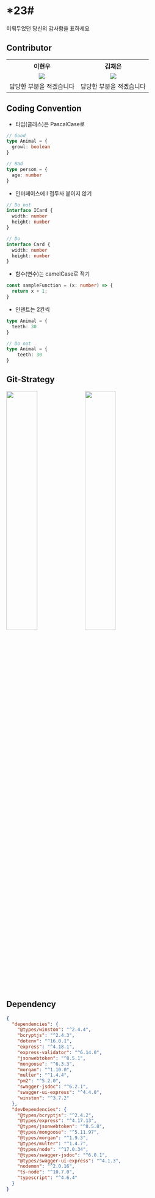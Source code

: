 # *23#

미뤄두었던 당신의 감사함을 표하세요

## Contributor

<table align="center" style = "table-layout: auto; width: 100%; table-layout: fixed;">
  <colgroup>
    <col style="width:50%"/>
    <col style="width:50%"/>
  </colgroup>
  <th align="center">이현우</th>
  <th align="center">김채은</th>
  <tr>
    <td align="center"><img src="https://github.com/l2hyunwoo.png?size=100"/></td>
    <td align="center"><img src="https://github.com/kimchaeeun3447.png?size=100"/></td>
  </tr>
  <tr>
    <td>
    담당한 부분을 적겠습니다 <br/>
    </td>
    <td>
    담당한 부분을 적겠습니다 <br/>
    </td>
  </tr>
</table>


## Coding Convention

- 타입(클래스)은 PascalCase로

```typescript
// Good
type Animal = {
  growl: boolean
}

// Bad
type person = {
  age: number
}
```

- 인터페이스에 I 접두사 붙이지 않기
```typescript
// Do not
interface ICard {
  width: number
  height: number
}

// Do
interface Card {
  width: number
  height: number
}
```

- 함수(변수)는 camelCase로 적기
```typescript
const sampleFunction = (x: number) => {
  return x + 1;
}
```

- 인덴트는 2칸씩
```typescript
type Animal = {
  teeth: 30
}

// Do not
type Animal = {
    teeth: 30
}
```

## Git-Strategy
<img src="https://user-images.githubusercontent.com/54518925/103665498-d5877a80-4fb6-11eb-81ad-de0c1a577083.png" width="40%" />
<img src="https://user-images.githubusercontent.com/54518925/103665503-d6b8a780-4fb6-11eb-9786-9b97bc83ceda.png" width="40%" />

## Dependency

```json
{
  "dependencies": {
    "@types/winston": "^2.4.4",
    "bcryptjs": "^2.4.3",
    "dotenv": "^16.0.1",
    "express": "^4.18.1",
    "express-validator": "^6.14.0",
    "jsonwebtoken": "^8.5.1",
    "mongoose": "^6.3.3",
    "morgan": "^1.10.0",
    "multer": "^1.4.4",
    "pm2": "^5.2.0",
    "swagger-jsdoc": "^6.2.1",
    "swagger-ui-express": "^4.4.0",
    "winston": "^3.7.2"
  },
  "devDependencies": {
    "@types/bcryptjs": "^2.4.2",
    "@types/express": "^4.17.13",
    "@types/jsonwebtoken": "^8.5.8",
    "@types/mongoose": "^5.11.97",
    "@types/morgan": "^1.9.3",
    "@types/multer": "^1.4.7",
    "@types/node": "^17.0.34",
    "@types/swagger-jsdoc": "^6.0.1",
    "@types/swagger-ui-express": "^4.1.3",
    "nodemon": "^2.0.16",
    "ts-node": "^10.7.0",
    "typescript": "^4.6.4"
  }
}
```
